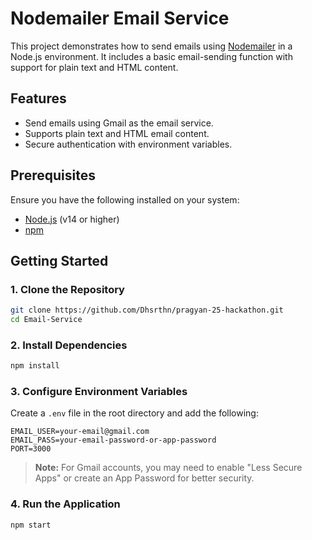 # Nodemailer Email Service

This project demonstrates how to send emails using [Nodemailer](https://nodemailer.com/) in a Node.js environment. It includes a basic email-sending function with support for plain text and HTML content.

## Features

- Send emails using Gmail as the email service.
- Supports plain text and HTML email content.
- Secure authentication with environment variables.

## Prerequisites

Ensure you have the following installed on your system:

- [Node.js](https://nodejs.org/) (v14 or higher)
- [npm](https://www.npmjs.com/)

## Getting Started

### 1. Clone the Repository

```bash
git clone https://github.com/Dhsrthn/pragyan-25-hackathon.git
cd Email-Service
```

### 2. Install Dependencies

```bash
npm install
```

### 3. Configure Environment Variables

Create a `.env` file in the root directory and add the following:

```
EMAIL_USER=your-email@gmail.com
EMAIL_PASS=your-email-password-or-app-password
PORT=3000
```

> **Note:** For Gmail accounts, you may need to enable "Less Secure Apps" or create an App Password for better security.

### 4. Run the Application

```bash
npm start
```